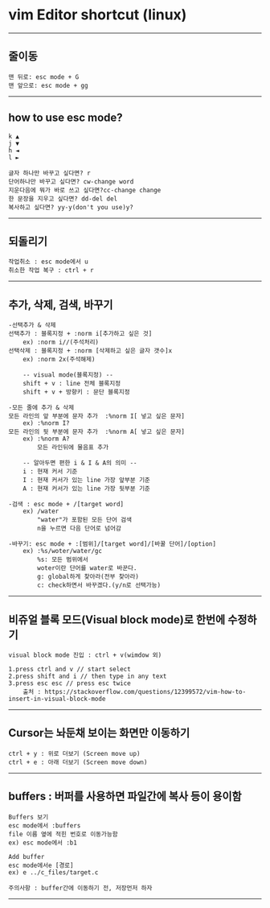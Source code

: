 # vim Editor shortcut (linux)   
   
---------------------------------------------------   
## 줄이동   
	맨 뒤로: esc mode + G   
	맨 앞으로: esc mode + gg   
   
---------------------------------------------------   
## how to use esc mode?   
	k ▲   
	j ▼   
	h ◄   
	l ►   
		   
	글자 하나만 바꾸고 싶다면? r   
	단어하나만 바꾸고 싶다면? cw-change word   
	지운다음에 뭐가 바로 쓰고 싶다면?cc-change change   
	한 문장을 지우고 싶다면? dd-del del   
	복사하고 싶다면? yy-y(don't you use)y?   
   
---------------------------------------------------   
## 되돌리기      
   
	작업취소 : esc mode에서 u      
	취소한 작업 복구 : ctrl + r      
   
---------------------------------------------------   
## 추가, 삭제, 검색, 바꾸기   
   
	-선택추가 & 삭제   
	선택추가 : 블록지정 + :norm i[추가하고 싶은 것]      
	  	ex) :norm i//(주석처리)   
	선택삭제 : 블록지정 + :norm [삭제하고 싶은 글자 갯수]x      
  		ex) :norm 2x(주석해제)   
   
		-- visual mode(블록지정) --   
		shift + v : line 전체 블록지정      
		shift + v + 방향키 : 문단 블록지정   
   
	-모든 줄에 추가 & 삭제   
	모든 라인의 앞 부분에 문자 추가	:%norm I[ 넣고 싶은 문자]   
		ex) :%norm I?   
	모든 라인의 뒷 부분에 문자 추가	:%norm A[ 넣고 싶은 문자]   
		ex) :%norm A?   
			모든 라인뒤에 물음표 추가   
	   
		-- 알아두면 편한 i & I & A의 의미 --   
		i : 현재 커서 기준   
		I : 현재 커서가 있는 line 가장 앞부분 기준   
		A : 현재 커서가 있는 line 가장 뒷부분 기준   
		   
	-검색 : esc mode + /[target word]   
		ex) /water   
			"water"가 포함된 모든 단어 검색   
			n을 누르면 다음 단어로 넘어감   
   
	-바꾸기: esc mode + :[범위]/[target word]/[바꿀 단어]/[option]   
		ex) :%s/woter/water/gc   
			%s: 모든 범위에서   
			woter이란 단어를 water로 바꾼다.   
			g: global하게 찾아라(전부 찾아라)   
			c: check하면서 바꾸겠다.(y/n로 선택가능) 
---------------------------------------------------   
## 비쥬얼 블록 모드(Visual block mode)로 한번에 수정하기    
	visual block mode 진입 : ctrl + v(wimdow 외)    
	
	1.press ctrl and v // start select   
	2.press shift and i // then type in any text   
	3.press esc esc // press esc twice	  
		출처 : https://stackoverflow.com/questions/12399572/vim-how-to-insert-in-visual-block-mode   
---------------------------------------------------   
## Cursor는 놔둔채 보이는 화면만 이동하기   
   
	ctrl + y : 위로 더보기 (Screen move up)      
	ctrl + e : 아래 더보기 (Screen move down)    
   
---------------------------------------------------   
## buffers : 버퍼를 사용하면 파일간에 복사 등이 용이함   
   
	Buffers 보기   
	esc mode에서 :buffers   
	file 이름 옆에 적힌 번호로 이동가능함   
	ex) esc mode에서 :b1   
   
	Add buffer   
	esc mode에서e [경로]   
	ex) e ../c_files/target.c   
   
	주의사항 : buffer간에 이동하기 전, 저장먼저 하자   
---------------------------------------------------   
   
